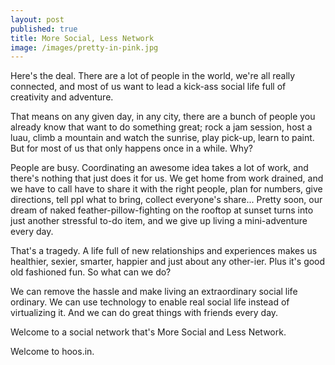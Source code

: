 ```yaml
--- 
layout: post
published: true
title: More Social, Less Network
image: /images/pretty-in-pink.jpg
---
```


Here's the deal. There are a lot of people in the world, we're all really connected, and most of us want to lead a kick-ass social life full of creativity and adventure.

That means on any given day, in any city, there are a bunch of people you already know that want to do something great; rock a jam session, host a luau, climb a mountain and watch the sunrise, play pick-up, learn to paint. But for most of us that only happens once in a while. Why?

People are busy. Coordinating an awesome idea takes a lot of work, and there's nothing that just does it for us. We get home from work drained, and we have to call  have to share it with the right people, plan for numbers, give directions, tell ppl what to bring, collect everyone's share... Pretty soon, our dream of naked feather-pillow-fighting on the rooftop at sunset turns into just another stressful to-do item, and we give up living a mini-adventure every day.

That's a tragedy. A life full of new relationships and experiences makes us healthier, sexier, smarter, happier and just about any other-ier. Plus it's good old fashioned fun. So what can we do?

We can remove the hassle and make living an extraordinary social life ordinary. We can use technology to enable real social life instead of virtualizing it. And we can do great things with friends every day.

Welcome to a social network that's More Social and Less Network.

Welcome to hoos.in. 

